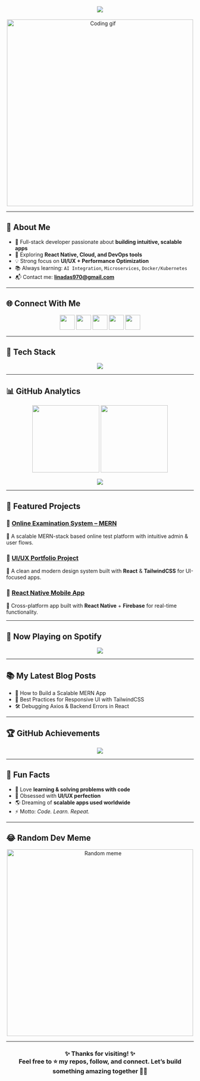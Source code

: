 <!-- Typing SVG Header -->
<h1 align="center">
  <img src="https://readme-typing-svg.herokuapp.com?font=Fira+Code&weight=700&size=28&pause=1000&color=36BCF7&center=true&vCenter=true&width=800&lines=Hi+there,+I'm+Lina+Das+👋;Full-Stack+Developer+🚀;MERN+Stack+%7C+React+Native+%7C+Cloud;Building+Scalable+and+Intuitive+Apps+🔥;Always+Learning+%7C+Always+Growing+🌱">
</h1>

<!-- Hero GIF -->
<p align="center">
  <img src="https://media.giphy.com/media/qgQUggAC3Pfv687qPC/giphy.gif" width="500" alt="Coding gif">
</p>

---

## 🚀 About Me  
- 🎯 Full-stack developer passionate about **building intuitive, scalable apps**  
- 🧠 Exploring **React Native, Cloud, and DevOps tools**  
- 💡 Strong focus on **UI/UX + Performance Optimization**  
- 📚 Always learning: `AI Integration`, `Microservices`, `Docker/Kubernetes`  
- 📬 Contact me: **[linadas970@gmail.com](mailto:linadas970@gmail.com)**  

---

## 🌐 Connect With Me  
<p align="center">
  <a href="https://linkedin.com/in/linadas1"><img src="https://skillicons.dev/icons?i=linkedin" width="40"/></a>
  <a href="https://twitter.com/your-username"><img src="https://skillicons.dev/icons?i=twitter" width="40"/></a>
  <a href="https://linadas.netlify.app/"><img src="https://skillicons.dev/icons?i=devto" width="40"/></a>
  <a href="https://yourwebsite.com"><img src="https://skillicons.dev/icons?i=chrome" width="40"/></a>
  <a href="mailto:linadas970@gmail.com"><img src="https://skillicons.dev/icons?i=gmail" width="40"/></a>
</p>

---

## 🧰 Tech Stack  
<p align="center">
  <img src="https://skillicons.dev/icons?i=js,ts,react,reactnative,nextjs,nodejs,express,mongodb,mysql,python,django,html,css,tailwind,bootstrap,figma,git,github,linux,vscode,postman,redux,docker,kubernetes,aws" />
</p>

---

## 📊 GitHub Analytics  
<p align="center">
  <img src="https://github-readme-stats.vercel.app/api?username=Reverylina01&show_icons=true&theme=tokyonight&count_private=true&hide_border=true" height="180"/>
  <img src="https://github-readme-streak-stats.herokuapp.com/?user=Reverylina01&theme=tokyonight&hide_border=true" height="180"/>
</p>

<p align="center">
  <img src="https://github-profile-summary-cards.vercel.app/api/cards/profile-details?username=Reverylina01&theme=tokyonight" />
</p>

---

## 🌟 Featured Projects  

### 🚀 [Online Examination System – MERN](https://github.com/Reverylina01/Online-Examintion-Systems-MERN)  
📌 A scalable MERN-stack based online test platform with intuitive admin & user flows.  

### 🎨 [UI/UX Portfolio Project](https://github.com/your-username/project-2)  
📌 A clean and modern design system built with **React** & **TailwindCSS** for UI-focused apps.  

### 📱 [React Native Mobile App](https://github.com/your-username/project-3)  
📌 Cross-platform app built with **React Native** + **Firebase** for real-time functionality.  

---

## 🎵 Now Playing on Spotify  
<p align="center">
  <img src="https://spotify-github-profile.vercel.app/api/view?uid=your_spotify_username&cover_image=true&theme=default&show_offline=false&background_color=121212&bar_color=53b14f&bar_color_cover=false" />
</p>

---

## 📚 My Latest Blog Posts  
<!-- BLOG-POST-LIST:START -->
- 🚀 How to Build a Scalable MERN App  
- 🎨 Best Practices for Responsive UI with TailwindCSS  
- 🛠️ Debugging Axios & Backend Errors in React  
<!-- BLOG-POST-LIST:END -->

---

## 🏆 GitHub Achievements  
<p align="center">
  <img src="https://github-profile-trophy.vercel.app/?username=Reverylina01&theme=tokyonight&no-frame=true&row=1&column=6" />
</p>

---

## 🏅 Fun Facts  
- 🤖 Love **learning & solving problems with code**  
- 🎨 Obsessed with **UI/UX perfection**  
- 🌎 Dreaming of **scalable apps used worldwide**  
- ⚡ Motto: *Code. Learn. Repeat.*  

---

## 😂 Random Dev Meme  
<p align="center">
  <img src="https://random-memer.herokuapp.com/" width="500px" alt="Random meme" />
</p>

---

<h3 align="center">✨ Thanks for visiting! ✨<br/>  
Feel free to ⭐ my repos, follow, and connect. Let’s build something amazing together 🚀🔥</h3>
